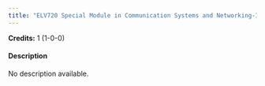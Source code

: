 ```yaml
---
title: "ELV720 Special Module in Communication Systems and Networking-I"
---
```

**Credits:** 1 (1-0-0)

#### Description
No description available.